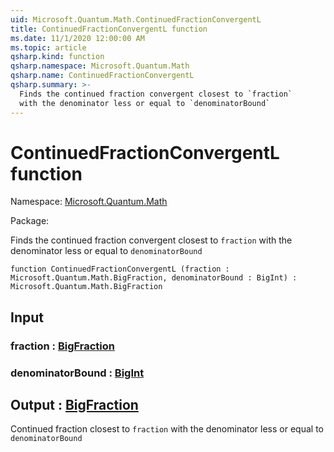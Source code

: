 ```yaml
---
uid: Microsoft.Quantum.Math.ContinuedFractionConvergentL
title: ContinuedFractionConvergentL function
ms.date: 11/1/2020 12:00:00 AM
ms.topic: article
qsharp.kind: function
qsharp.namespace: Microsoft.Quantum.Math
qsharp.name: ContinuedFractionConvergentL
qsharp.summary: >-
  Finds the continued fraction convergent closest to `fraction`
  with the denominator less or equal to `denominatorBound`
---
```


# ContinuedFractionConvergentL function

Namespace: [Microsoft.Quantum.Math](xref:Microsoft.Quantum.Math)

Package: [](https://nuget.org/packages/)


Finds the continued fraction convergent closest to `fraction`with the denominator less or equal to `denominatorBound`

```qsharp
function ContinuedFractionConvergentL (fraction : Microsoft.Quantum.Math.BigFraction, denominatorBound : BigInt) : Microsoft.Quantum.Math.BigFraction
```


## Input

### fraction : [BigFraction](xref:Microsoft.Quantum.Math.BigFraction)




### denominatorBound : [BigInt](xref:microsoft.quantum.lang-ref.bigint)





## Output : [BigFraction](xref:Microsoft.Quantum.Math.BigFraction)

Continued fraction closest to `fraction`with the denominator less or equal to `denominatorBound`